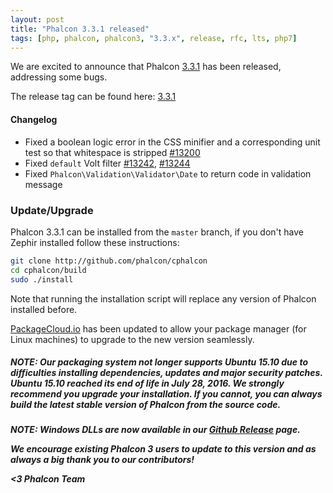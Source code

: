 ```yaml
---
layout: post
title: "Phalcon 3.3.1 released"
tags: [php, phalcon, phalcon3, "3.3.x", release, rfc, lts, php7]
---
```


We are excited to announce that Phalcon [3.3.1](https://github.com/phalcon/cphalcon/releases/tag/v3.3.1) has been released, addressing some bugs. 

The release tag can be found here: [3.3.1](https://github.com/phalcon/cphalcon/releases/tag/v3.3.1)

#### Changelog
- Fixed a boolean logic error in the CSS minifier and a corresponding unit test so that whitespace is stripped [#13200](https://github.com/phalcon/cphalcon/pull/13200)
- Fixed `default` Volt filter [#13242](https://github.com/phalcon/cphalcon/issues/13242), [#13244](https://github.com/phalcon/cphalcon/issues/13244)
- Fixed `Phalcon\Validation\Validator\Date` to return code in validation message

### Update/Upgrade
Phalcon 3.3.1 can be installed from the `master` branch, if you don't have Zephir installed follow these instructions:

```sh
git clone http://github.com/phalcon/cphalcon
cd cphalcon/build
sudo ./install
```

Note that running the installation script will replace any version of Phalcon installed before.

[PackageCloud.io](https://packagecloud.io/phalcon/stable) has been updated to allow your package manager (for Linux machines) to upgrade to the new version seamlessly.

<h5 class="alert alert-danger">
<strong>NOTE</strong>: Our packaging system not longer supports Ubuntu 15.10 due to difficulties installing dependencies, updates and major security patches. Ubuntu 15.10 reached its end of life in July 28, 2016. We strongly recommend you upgrade your installation. If you cannot, you can always build the latest stable version of Phalcon from the source code. 
</div>

<h5 class="alert alert-danger">
<strong>NOTE</strong>: Windows DLLs are now available in our <a href="https://github.com/phalcon/cphalcon/releases/tag/v3.3.1">Github Release</a> page. 
</div>

We encourage existing Phalcon 3 users to update to this version and as always a big thank you to our contributors!


<3 Phalcon Team

